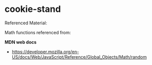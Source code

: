 # cookie-stand



Referenced Material:

Math functions referenced from:

 **MDN web docs**
  - https://developer.mozilla.org/en-US/docs/Web/JavaScript/Reference/Global_Objects/Math/random 

